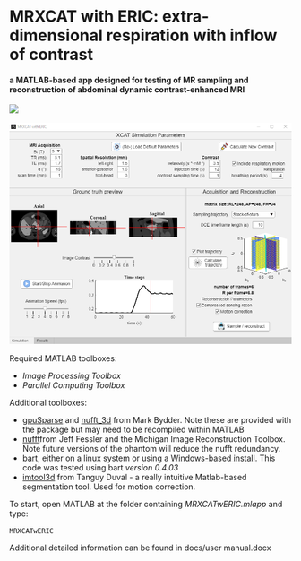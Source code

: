 # MRXCAT with ERIC: extra-dimensional respiration with inflow of contrast

#### a MATLAB-based app designed for testing of MR sampling and reconstruction of abdominal dynamic contrast-enhanced MRI

<img src="/utilities/icons/PancreasSim.gif?raw=true" width="700px">

![Main screen](utilities/icons/mainScreen.png)

Required MATLAB toolboxes:
* *Image Processing Toolbox*
* *Parallel Computing Toolbox*

Additional toolboxes:
* [gpuSparse](https://github.com/marcsous/gpuSparse) and [nufft_3d](https://github.com/marcsous/nufft_3d) from Mark Bydder. Note these are provided with the package but may need to be recompiled within MATLAB
* [nufft](http://web.eecs.umich.edu/~fessler/code/index.html)from Jeff Fessler and the Michigan Image Reconstruction Toolbox. Note future versions of the phantom will reduce the nufft redundancy.
* [bart](https://github.com/mrirecon/bart), either on a linux system or using a [Windows-based install](https://bart-doc.readthedocs.io/en/latest/install.html). This code was tested using bart *version 0.4.03*
* [imtool3d](https://github.com/tanguyduval/imtool3D_td) from Tanguy Duval - a really intuitive Matlab-based segmentation tool. Used for motion correction.

To start, open MATLAB at the folder containing *MRXCATwERIC.mlapp* and type:
```
MRXCATwERIC
```

Additional detailed information can be found in docs/user manual.docx